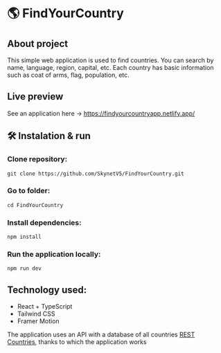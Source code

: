 # 🌎 FindYourCountry
 ## About project
 
This simple web application is used to find countries. You can search by name, language, region, capital, etc. Each country has basic information such as coat of arms, flag, population, etc.

## Live preview
See an application here -> https://findyourcountryapp.netlify.app/

## 🛠️ Instalation & run
### Clone repository:
 ```
 git clone https://github.com/SkynetV5/FindYourCountry.git
```
### Go to folder:
 ```
 cd FindYourCountry
```
### Install dependencies:
```
npm install
```
### Run the application locally:
```
npm run dev
```
## Technology used:
- React + TypeScript
- Tailwind CSS
- Framer Motion

The application uses an API with a database of all countries [REST Countries](https://restcountries.com/), thanks to which the application works


